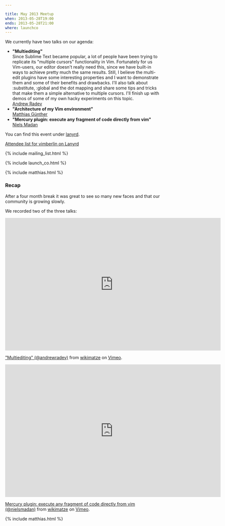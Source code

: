 ```yaml
---

title: May 2013 Meetup
when: 2013-05-28T19:00
ends: 2013-05-28T21:00
where: launchco
---
```


We currently have two talks on our agenda:


<ul>
  <li>
    <strong>"Multiediting"</strong>
    <br>
    Since Sublime Text became popular, a lot of people have been trying to replicate its "multiple cursors" functionality in Vim. Fortunately for us Vim-users, our editor doesn't really need this, since we have built-in ways to achieve pretty much the same results. Still, I believe the multi-edit plugins have some interesting properties and I want to demonstrate them and some of their benefits and drawbacks. I'll also talk about :substitute, :global and the dot mapping and share some tips and tricks that make them a simple alternative to multiple cursors. I'll finish up with demos of some of my own hacky experiments on this topic.
    <br>
    <a href="https://twitter.com/andrewradev">Andrew Radev</a>
  </li>
  <li>
    <strong>"Architecture of my Vim environment"</strong>
    <br>
    <a href="https://twitter.com/wikimatze">Matthias Günther</a>
  </li>
  <li>
    <strong>"Mercury plugin: execute any fragment of code directly from vim"</strong>
    <br>
    <a href="http://www.pushingbits.net/">Niels Madan</a>
  </li>
</ul>


You can find this event under [lanyrd](http://lanyrd.com/cptcr).

<div class="lanyrd-target-participants">
    <a href="http://lanyrd.com/2013/vimberlin/attendees/"
        class="lanyrd-participants">
        Attendee list for vimberlin on Lanyrd
    </a>
</div>


{% include mailing_list.html %}

{% include launch_co.html %}

{% include matthias.html %}


### Recap

After a four month break it was great to see so many new faces and that our community is growing slowly.

We recorded two of the three talks:

<iframe src="http://player.vimeo.com/video/67235749" width="700" height="430" frameborder="0" webkitAllowFullScreen mozallowfullscreen allowFullScreen></iframe> <p><a href="http://vimeo.com/67235749">"Multiediting" (@andrewradev)</a> from <a href="http://vimeo.com/wikimatze">wikimatze</a> on <a href="http://vimeo.com">Vimeo</a>.</p>


<iframe src="http://player.vimeo.com/video/67450907" width="700" height="430" frameborder="0" webkitAllowFullScreen mozallowfullscreen allowFullScreen></iframe> <p><a href="http://vimeo.com/67450907">Mercury plugin: execute any fragment of code directly from vim (@nielsmadan)</a> from <a href="http://vimeo.com/wikimatze">wikimatze</a> on <a href="http://vimeo.com">Vimeo</a>.</p>

{% include matthias.html %}

